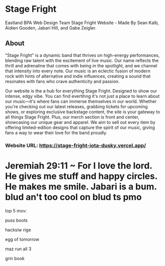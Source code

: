 # Stage Fright
Eastland BPA Web Design Team
Stage Fright Website - Made By Sean Kalb, Aidien Gooden, Jabari Hill, and Gabe Zeigler.

## About
"Stage Fright" is a dynamic band that thrives on high-energy performances, blending raw talent with the excitement of live music.
Our name reflects the thrill and adrenaline that comes with being in the spotlight, and we channel that intensity into every note.
Our music is an eclectic fusion of modern rock with hints of alternative and indie influences, creating a sound that resonates with fans who crave authenticity and passion.

Our website is the a hub for everything Stage Fright. Designed to show our intense, edgy vibe. You can find evertihng it's not just a place to learn about our music—it's where fans can immerse themselves in our world.
Whether you're checking out our latest releases, grabbing tickets for upcoming shows, or exploring exclusive backstage content, the site is your gateway to all things Stage Fright.
Plus, our merch section is front and center, showcasing our unique gear and apparel.
We aim to sell out every item by offering limited-edition designs that capture the spirit of our music, giving fans a way to wear their love for the band proudly.

### Website URL: https://stage-fright-iota-dusky.vercel.app/


# Jeremiah 29:11 ~ For I love the lord. He gives me stuff and happy circles. He makes me smile. Jabari is a bum. blud an't too cool on blud ts pmo

top 5 mov:

  puss boots

  hacksiw rige

  egg of tomorrow

  maz run all 3

  grin book
